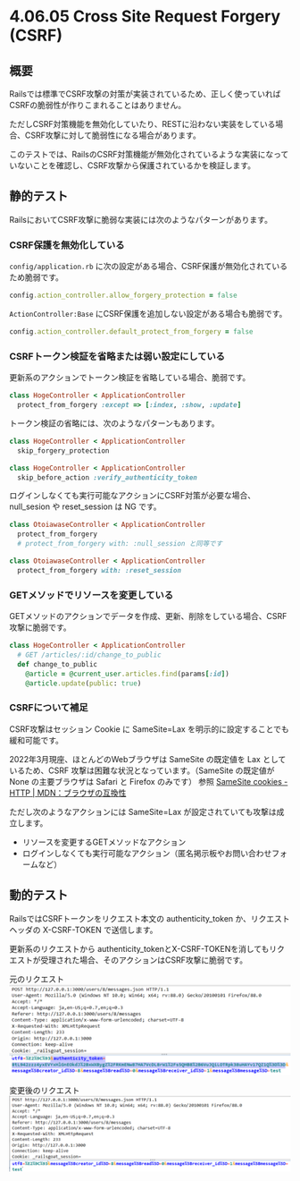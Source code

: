 # 4.06.05 Cross Site Request Forgery (CSRF)

## 概要

Railsでは標準でCSRF攻撃の対策が実装されているため、正しく使っていればCSRFの脆弱性が作りこまれることはありません。

ただしCSRF対策機能を無効化していたり、RESTに沿わない実装をしている場合、CSRF攻撃に対して脆弱性になる場合があります。

このテストでは、RailsのCSRF対策機能が無効化されているような実装になっていないことを確認し、CSRF攻撃から保護されているかを検証します。

## 静的テスト

RailsにおいてCSRF攻撃に脆弱な実装には次のようなパターンがあります。

### CSRF保護を無効化している

`config/application.rb` に次の設定がある場合、CSRF保護が無効化されているため脆弱です。

```ruby
config.action_controller.allow_forgery_protection = false
```

`ActionController:Base` にCSRF保護を追加しない設定がある場合も脆弱です。

```ruby
config.action_controller.default_protect_from_forgery = false
```

<!--
### ActionController::APIでセッションCookieを使ってる

APIでセッションCookieを使う場合、CSRFに脆弱です。
-->


### CSRFトークン検証を省略または弱い設定にしている

更新系のアクションでトークン検証を省略している場合、脆弱です。

```ruby
class HogeController < ApplicationController
  protect_from_forgery :except => [:index, :show, :update]
```

トークン検証の省略には、次のようなパターンもあります。

```ruby
class HogeController < ApplicationController
  skip_forgery_protection
```

```ruby
class HogeController < ApplicationController
  skip_before_action :verify_authenticity_token
```

ログインしなくても実行可能なアクションにCSRF対策が必要な場合、null_sesion や reset_session は NG です。

```ruby
class OtoiawaseController < ApplicationController
  protect_from_forgery
  # protect_from_forgery with: :null_session と同等です
```

```ruby
class OtoiawaseController < ApplicationController
  protect_from_forgery with: :reset_session
```

### GETメソッドでリソースを変更している

GETメソッドのアクションでデータを作成、更新、削除をしている場合、CSRF攻撃に脆弱です。

```ruby
class HogeController < ApplicationController
  # GET /articles/:id/change_to_public
  def change_to_public
    @article = @current_user.articles.find(params[:id])
    @article.update(public: true)
```

### CSRFについて補足

CSRF攻撃はセッション Cookie に SameSite=Lax を明示的に設定することでも緩和可能です。

2022年3月現座、ほとんどのWebブラウザは SameSite の既定値を Lax としているため、CSRF 攻撃は困難な状況となっています。（SameSite の既定値が None の主要ブラウザは Safari と Firefox のみです）
参照 [SameSite cookies - HTTP | MDN：ブラウザの互換性](https://developer.mozilla.org/ja/docs/Web/HTTP/Headers/Set-Cookie/SameSite#%E3%83%96%E3%83%A9%E3%82%A6%E3%82%B6%E3%81%AE%E4%BA%92%E6%8F%9B%E6%80%A7)

ただし次のようなアクションには SameSite=Lax が設定されていても攻撃は成立します。

- リソースを変更するGETメソッドなアクション
- ログインしなくても実行可能なアクション（匿名掲示板やお問い合わせフォームなど）

## 動的テスト

RailsではCSRFトークンをリクエスト本文の authenticity_token か、リクエストヘッダの X-CSRF-TOKEN で送信します。

更新系のリクエストから authenticity_tokenとX-CSRF-TOKENを消してもリクエストが受理された場合、そのアクションはCSRF攻撃に脆弱です。

元のリクエスト
![](images/2021-05-10-21-59-39.png)

変更後のリクエスト
![](images/2021-05-10-21-59-45.png)